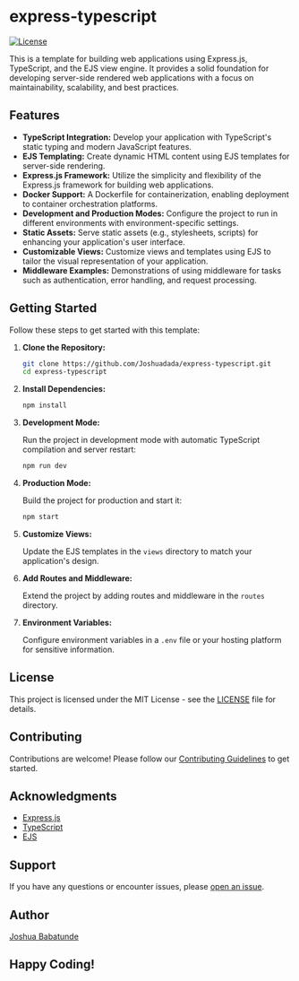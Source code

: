 # express-typescript

[![License](https://img.shields.io/badge/license-MIT-blue.svg)](LICENSE)

This is a template for building web applications using Express.js, TypeScript, and the EJS view engine. It provides a solid foundation for developing server-side rendered web applications with a focus on maintainability, scalability, and best practices.

## Features

- **TypeScript Integration:** Develop your application with TypeScript's static typing and modern JavaScript features.
- **EJS Templating:** Create dynamic HTML content using EJS templates for server-side rendering.
- **Express.js Framework:** Utilize the simplicity and flexibility of the Express.js framework for building web applications.
- **Docker Support:** A Dockerfile for containerization, enabling deployment to container orchestration platforms.
- **Development and Production Modes:** Configure the project to run in different environments with environment-specific settings.
- **Static Assets:** Serve static assets (e.g., stylesheets, scripts) for enhancing your application's user interface.
- **Customizable Views:** Customize views and templates using EJS to tailor the visual representation of your application.
- **Middleware Examples:** Demonstrations of using middleware for tasks such as authentication, error handling, and request processing.

## Getting Started

Follow these steps to get started with this template:

1. **Clone the Repository:**

   ```bash
   git clone https://github.com/Joshuadada/express-typescript.git
   cd express-typescript
   ```

2. **Install Dependencies:**

   ```bash
   npm install
   ```

3. **Development Mode:**

   Run the project in development mode with automatic TypeScript compilation and server restart:

   ```bash
   npm run dev
   ```

4. **Production Mode:**

   Build the project for production and start it:

   ```bash
   npm start
   ```

5. **Customize Views:**

   Update the EJS templates in the `views` directory to match your application's design.

6. **Add Routes and Middleware:**

   Extend the project by adding routes and middleware in the `routes` directory.

7. **Environment Variables:**

   Configure environment variables in a `.env` file or your hosting platform for sensitive information.

## License

This project is licensed under the MIT License - see the [LICENSE](LICENSE) file for details.

## Contributing

Contributions are welcome! Please follow our [Contributing Guidelines](CONTRIBUTING.md) to get started.

## Acknowledgments

- [Express.js](https://expressjs.com/)
- [TypeScript](https://www.typescriptlang.org/)
- [EJS](https://ejs.co/)

## Support

If you have any questions or encounter issues, please [open an issue](https://github.com//Joshuadada/express-typescript/issues).

## Author

[Joshua Babatunde](https://github.com/Joshuadada)

## Happy Coding!
